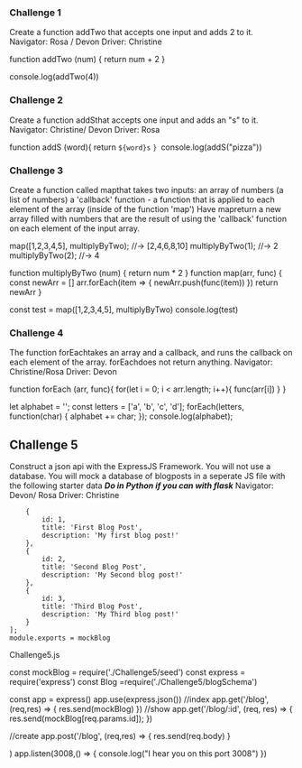 ### Challenge 1

Create a function addTwo that accepts one input and adds 2 to it.
Navigator: Rosa / Devon
Driver: Christine

function addTwo (num) {
    return num + 2
}

console.log(addTwo(4))


### Challenge 2

Create a function addSthat accepts one input and adds an "s" to it.
Navigator: Christine/ Devon
Driver: Rosa

  function addS (word){
     return `${word}s`
`}
`console.log(addS("pizza"))

### Challenge 3

Create a function called mapthat takes two inputs:
an array of numbers (a list of numbers)
a 'callback' function - a function that is applied to each element of the array (inside of the function 'map')
Have mapreturn a new array filled with numbers that are the result of using the 'callback' function on each element of the input array.

map([1,2,3,4,5], multiplyByTwo); //-> [2,4,6,8,10]
multiplyByTwo(1); //-> 2
multiplyByTwo(2); //-> 4


function multiplyByTwo (num) {
    return num * 2
}
function map(arr, func) {
    const newArr = []
    arr.forEach(item => {
       newArr.push(func(item))
    })
    return newArr
}

const test = map([1,2,3,4,5], multiplyByTwo)
console.log(test)
  
### Challenge 4

The function forEachtakes an array and a callback, and runs the callback on each element of the array. forEachdoes not return anything.
Navigator: Christine/Rosa
Driver: Devon

  function forEach (arr, func){
    for(let i = 0; i < arr.length; i++){
        func(arr[i])
    }
}

let alphabet = '';
const letters = ['a', 'b', 'c', 'd'];
forEach(letters, function(char) {
    alphabet += char;
});
console.log(alphabet); 

## Challenge 5

Construct a json api with the ExpressJS Framework. You will not use a database. You will mock a database of blogposts in a seperate JS file with the following starter data ***Do in Python if you can with flask***
Navigator: Devon/ Rosa
Driver: Christine

```const mockBlog = [
    {
        id: 1,
        title: 'First Blog Post',
        description: 'My first blog post!'
    },
    {
        id: 2,
        title: 'Second Blog Post',
        description: 'My Second blog post!'
    },
    {
        id: 3,
        title: 'Third Blog Post',
        description: 'My Third blog post!'
    }
];
module.exports = mockBlog
```
Challenge5.js

const mockBlog = require('./Challenge5/seed')
const express = require('express')
const Blog =require('./Challenge5/blogSchema')


const app = express()
app.use(express.json())
//index
app.get('/blog', (req,res) => {
     res.send(mockBlog)
})
//show
app.get('/blog/:id', (req, res) => {
     res.send(mockBlog[req.params.id]);
})

 //create
 app.post('/blog', (req,res) => {
     res.send(req.body)
 }

 )
app.listen(3008,() => {
     console.log("I hear you on this port 3008")
})

[](../pairedHW/Show.png)
[](../pairedHW/Index.png)
[](../pairedHW/Create.png)
